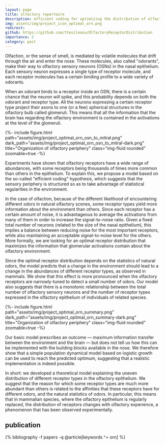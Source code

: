```yaml
---
layout: page
title: olfactory repertoire
description: efficient coding for optimizing the distribution of olfactory receptor types
img: assets/img/project_icon_optimal_orn.png
redirect: 
github: https://github.com/ttesileanu/OlfactoryReceptorDistribution
importance: 2
category: past
---
```


Olfaction, or the sense of smell, is mediated by volatile molecules that drift through
the air and enter the nose. These molecules, also called "odorants", make their way to
olfactory sensory neurons (OSNs) in the nasal epithelium. Each sensory neuron expresses
a single type of receptor molecule, and each receptor molecules has a certain binding
profile to a wide variety of odorants.

When an odorant binds to a receptor inside an OSN, there is a certain chance that the
neuron will spike, and this probability depends on both the odorant and receptor type.
All the neurons expressing a certain receptor type project their axons to one (or a few)
spherical structures in the olfactory bulb called glomeruli. This means that all the
information that the brain has regarding the olfactory environment is contained in the
activations at the level of the glomeruli.

<div class="row justify-content-sm-center">
    <div class="col-sm-10 mt-3 mt-md-0">
        {%- include figure.html path="assets/img/project_optimal_orn_osn_to_mitral.png" dark_path="assets/img/project_optimal_orn_osn_to_mitral-dark.png" title="Organization of olfactory periphery" class="img-fluid rounded" zoomable=true -%}
    </div>
</div>

Experiments have shown that olfactory receptors have a wide range of abundances, with
some receptors being thousands of times more common than others in the epithelium. To
explain this, we propose a model based on the so-called "efficient coding" hypothesis,
which suggests that the sensory periphery is structured so as to take advantage of
statistical regularities in the environment.

In the case of olfaction, because of the different likelihood of encountering different
odors in natural olfactory scenes, some receptor types yield more information about the
environment than others. Since each receptor has a certain amount of noise, it is
advantageous to average the activations from many of them in order to increase the
signal-to-noise ratio. Given a fixed total number of neurons (related to the size of the
nasal epithelium), this implies a balance between reducing noise for the most important
receptors, while also maintaining an acceptable signal-to-noise level for the others.
More formally, we are looking for an optimal receptor distribution that maximizes the
information that glomerular activations contain about the olfactory environment.

Since the optimal receptor distribution depends on the statistics of natural odors, the
model predicts that a change in the environment should lead to a change in the
abundances of different receptor types, as observed in mammals. We show that this effect
is more pronounced when the olfactory receptors are narrowly-tuned to detect a small
number of odors. Our model also suggests that there is a monotonic relationship between
the total number of olfactory sensory neurons and the number of receptor types expressed
in the olfactory epithelium of individuals of related species.

<div class="row justify-content-sm-center">
    <div class="col-sm-8 mt-3 mt-md-0">
        {%- include figure.html path="assets/img/project_optimal_orn_summary.png" dark_path="assets/img/project_optimal_orn_summary-dark.png" title="Organization of olfactory periphery" class="img-fluid rounded" zoomable=true -%}
    </div>
</div>

Our basic model prescribes an outcome — maximum information transfer between the
environment and the brain — but does not tell us how this can be implemented with the
building blocks available in the nose. We therefore show that a simple population
dynamical model based on logistic growth can be used to reach the predicted optimum,
suggesting that a realistic implementation is indeed possible.

In short: we developed a theoretical model explaining the uneven distribution of
different receptor types in the olfactory epithelium. We suggest that the reason for
which some receptor types are much more abundant than others is related to the
affinities that these receptors have for different odors, and the natural statistics of
odors. In particular, this means that in mammalian species, where the olfactory
epithelium is regularly replaced, the distribution of receptors changes with olfactory
experience, a phenomenon that has been observed experimentally.

<div class="publications">
    <h2>publication</h2>
    {% bibliography -f papers -q @article[keywords ^= orn] %}
</div>
